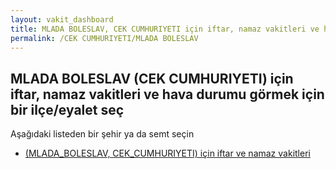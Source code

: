 ```yaml
---
layout: vakit_dashboard
title: MLADA BOLESLAV, CEK CUMHURIYETI için iftar, namaz vakitleri ve hava durumu - ilçe/eyalet seç
permalink: /CEK CUMHURIYETI/MLADA BOLESLAV
---
```


## MLADA BOLESLAV (CEK CUMHURIYETI) için iftar, namaz vakitleri ve hava durumu  görmek için bir ilçe/eyalet seç

Aşağıdaki listeden bir şehir ya da semt seçin

* [ (MLADA_BOLESLAV, CEK_CUMHURIYETI) için iftar ve namaz vakitleri](/CEK_CUMHURIYETI/MLADA_BOLESLAV/)

<script type="text/javascript">
  var GLOBAL_COUNTRY = 'CEK CUMHURIYETI';
  var GLOBAL_CITY = 'MLADA BOLESLAV';
  var GLOBAL_STATE = 'MLADA BOLESLAV';
</script>

